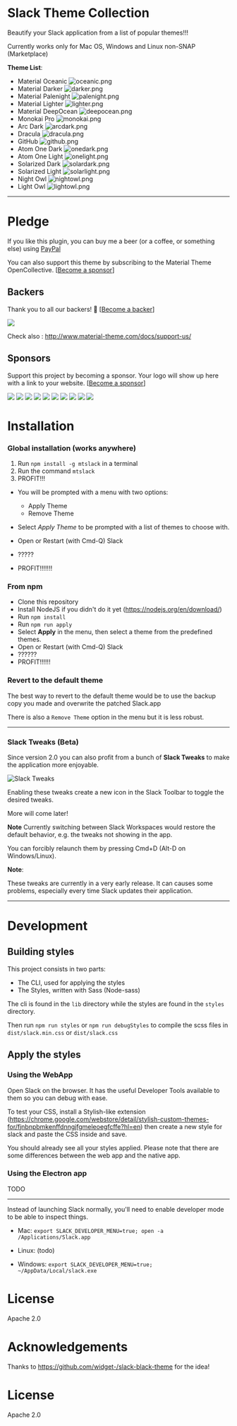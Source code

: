 # Slack Theme Collection

Beautify your Slack application from a list of popular themes!!!

Currently works only for Mac OS, Windows and Linux non-SNAP (Marketplace)

**Theme List**:
- Material Oceanic ![oceanic.png](doc/oceanic.png)
- Material Darker ![darker.png](doc/darker.png)
- Material Palenight ![palenight.png](doc/palenight.png)
- Material Lighter ![lighter.png](doc/lighter.png)
- Material DeepOcean ![deepocean.png](doc/deepocean.png)
- Monokai Pro ![monokai.png](doc/monokai.png)
- Arc Dark ![arcdark.png](doc/arcdark.png)
- Dracula ![dracula.png](doc/dracula.png)
- GitHub ![github.png](doc/github.png)
- Atom One Dark ![onedark.png](doc/onedark.png)
- Atom One Light ![onelight.png](doc/onelight.png)
- Solarized Dark ![solardark.png](doc/solardark.png)
- Solarized Light ![solarlight.png](doc/solarlight.png)
- Night Owl ![nightowl.png](doc/nightowl.png)
- Light Owl ![lightowl.png](doc/lightowl.png)

----------------------------

# Pledge

If you like this plugin, you can buy me a beer (or a coffee, or something else) using [PayPal](https://paypal.me/mallowigi?locale.x=en_US)

You can also support this theme by subscribing to the Material Theme OpenCollective. [[Become a sponsor](https://opencollective.com/material-theme-jetbrains#sponsor)]

## Backers

Thank you to all our backers! 🙏 [[Become a backer](https://opencollective.com/material-theme-jetbrains#backer)]

<a href="https://opencollective.com/material-theme-jetbrains#backers" target="_blank"><img src="https://opencollective.com/material-theme-jetbrains/backers.svg?width=890"></a>

Check also : <http://www.material-theme.com/docs/support-us/>

## Sponsors

Support this project by becoming a sponsor. Your logo will show up here with a link to your website. [[Become a sponsor](https://opencollective.com/material-theme-jetbrains#sponsor)]

<a href="https://opencollective.com/material-theme-jetbrains/sponsor/0/website" target="_blank"><img src="https://opencollective.com/material-theme-jetbrains/sponsor/0/avatar.svg"></a>
<a href="https://opencollective.com/material-theme-jetbrains/sponsor/1/website" target="_blank"><img src="https://opencollective.com/material-theme-jetbrains/sponsor/1/avatar.svg"></a>
<a href="https://opencollective.com/material-theme-jetbrains/sponsor/2/website" target="_blank"><img src="https://opencollective.com/material-theme-jetbrains/sponsor/2/avatar.svg"></a>
<a href="https://opencollective.com/material-theme-jetbrains/sponsor/3/website" target="_blank"><img src="https://opencollective.com/material-theme-jetbrains/sponsor/3/avatar.svg"></a>
<a href="https://opencollective.com/material-theme-jetbrains/sponsor/4/website" target="_blank"><img src="https://opencollective.com/material-theme-jetbrains/sponsor/4/avatar.svg"></a>
<a href="https://opencollective.com/material-theme-jetbrains/sponsor/5/website" target="_blank"><img src="https://opencollective.com/material-theme-jetbrains/sponsor/5/avatar.svg"></a>
<a href="https://opencollective.com/material-theme-jetbrains/sponsor/6/website" target="_blank"><img src="https://opencollective.com/material-theme-jetbrains/sponsor/6/avatar.svg"></a>
<a href="https://opencollective.com/material-theme-jetbrains/sponsor/7/website" target="_blank"><img src="https://opencollective.com/material-theme-jetbrains/sponsor/7/avatar.svg"></a>
<a href="https://opencollective.com/material-theme-jetbrains/sponsor/8/website" target="_blank"><img src="https://opencollective.com/material-theme-jetbrains/sponsor/8/avatar.svg"></a>
<a href="https://opencollective.com/material-theme-jetbrains/sponsor/9/website" target="_blank"><img src="https://opencollective.com/material-theme-jetbrains/sponsor/9/avatar.svg"></a>


# Installation

### Global installation (works anywhere)

1. Run `npm install -g mtslack` in a terminal
2. Run the command `mtslack`
3. PROFIT!!!

- You will be prompted with a menu with two options:
  - Apply Theme
  - Remove Theme

- Select *Apply Theme* to be prompted with a list of themes to choose with.
- Open or Restart (with Cmd-Q) Slack
- ?????
- PROFIT!!!!!!!


### From npm

- Clone this repository
- Install NodeJS if you didn't do it yet (<https://nodejs.org/en/download/>)
- Run `npm install`
- Run `npm run apply`
- Select **Apply** in the menu, then select a theme from the predefined themes.
- Open or Restart (with Cmd-Q) Slack
- ??????
- PROFIT!!!!!!

### Revert to the default theme

The best way to revert to the default theme would be to use the backup copy you made and overwrite the patched Slack.app

There is also a `Remove Theme` option in the menu but it is less robust.

----
### Slack Tweaks (Beta)

Since version 2.0 you can also profit from a bunch of **Slack Tweaks** to make the application more enjoyable.

![Slack Tweaks](doc/tweaks.png)

Enabling these tweaks create a new icon in the Slack Toolbar to toggle the desired tweaks.

More will come later!

**Note**
Currently switching between Slack Workspaces would restore the default behavior, e.g. the tweaks not showing in the app.

You can forcibly relaunch them by pressing Cmd+D (Alt-D on Windows/Linux).

**Note**:

These tweaks are currently in a very early release. It can causes some problems, especially every time Slack updates their application.



----
# Development

## Building styles

This project consists in two parts:
- The CLI, used for applying the styles
- The Styles, written with Sass (Node-sass)

The cli is found in the `lib` directory while the styles are found in the `styles` directory.

Then run `npm run styles` or `npm run debugStyles` to compile the scss files in `dist/slack.min.css` or `dist/slack.css`

## Apply the styles

### Using the WebApp

Open Slack on the browser. It has the useful Developer Tools available to them so you can debug with ease.

To test your CSS, install a Stylish-like extension (<https://chrome.google.com/webstore/detail/stylish-custom-themes-for/fjnbnpbmkenffdnngjfgmeleoegfcffe?hl=en>) then create
a new style for slack and paste the CSS inside and save.

You should already see all your styles applied. Please note that there are some differences between the web app and the native app.

### Using the Electron app

TODO

----
Instead of launching Slack normally, you'll need to enable developer mode to be able to inspect things.

* Mac: `export SLACK_DEVELOPER_MENU=true; open -a /Applications/Slack.app`

* Linux: (todo)

* Windows: `export SLACK_DEVELOPER_MENU=true;  ~/AppData/Local/slack.exe`

# License

Apache 2.0

# Acknowledgements

Thanks to <https://github.com/widget-/slack-black-theme> for the idea!

# License

Apache 2.0
